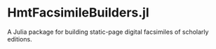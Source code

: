 # HmtFacsimileBuilders.jl

A Julia package for building static-page digital facsimiles of scholarly editions.
